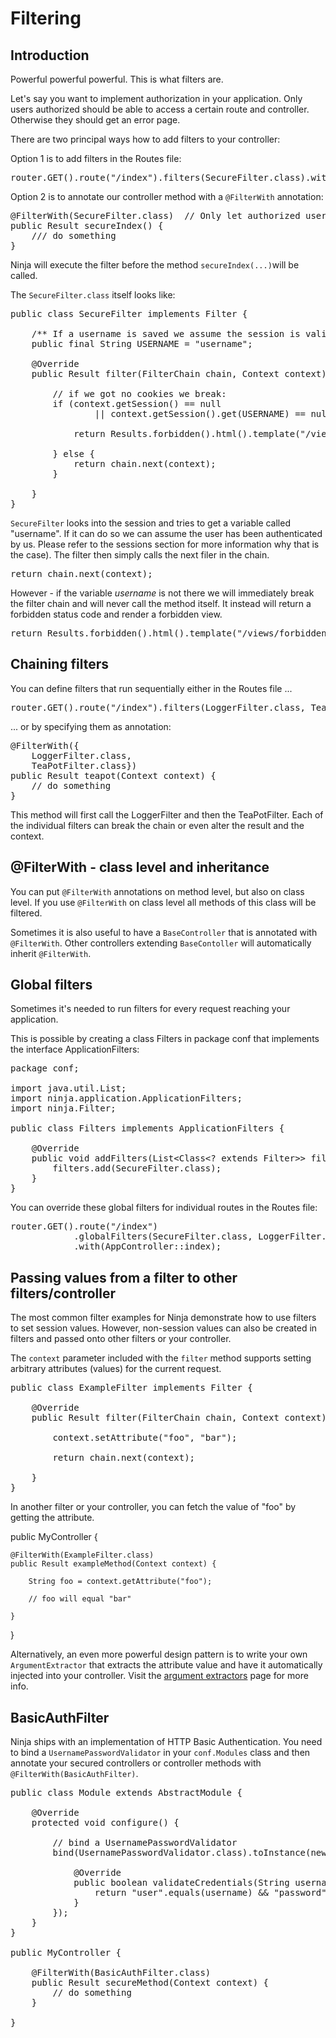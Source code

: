 Filtering
=========

Introduction
------------

Powerful powerful powerful. This is what filters are.

Let's say you want to implement authorization in your application. Only users
authorized should be able to access a certain route and controller. Otherwise
they should get an error page.

There are two principal ways how to add filters to your controller:

Option 1 is to add filters in the Routes file:

<pre class="prettyprint">
router.GET().route("/index").filters(SecureFilter.class).with(AppController::index);  
</pre>

Option 2 is to annotate our controller method with a <code>@FilterWith</code> 
annotation:

<pre class="prettyprint">
@FilterWith(SecureFilter.class)  // Only let authorized users execute the controller method
public Result secureIndex() {    
    /// do something
}    
</pre>

Ninja will execute the filter before the method <code>secureIndex(...)</code>will be called.

The <code>SecureFilter.class</code> itself looks like:

<pre class="prettyprint">
public class SecureFilter implements Filter {

    /** If a username is saved we assume the session is valid */
    public final String USERNAME = "username";

    @Override
    public Result filter(FilterChain chain, Context context) {

        // if we got no cookies we break:
        if (context.getSession() == null
                || context.getSession().get(USERNAME) == null) {

            return Results.forbidden().html().template("/views/forbidden403.ftl.html");

        } else {
            return chain.next(context);
        }

    }
}
</pre>


<code>SecureFilter</code> looks into the session and tries to get a 
variable called "username". If it can do so
we can assume the user has been authenticated by us. Please refer to the sessions
section for more information why that is the case).
The filter then simply calls the next filer in the chain.

<pre class="prettyprint">
return chain.next(context);
</pre>

However - if the variable *username* is not there we will 
immediately break the filter chain and will never
call the method itself. It instead will return a forbidden 
status code and render a forbidden view.

<pre class="prettyprint">
return Results.forbidden().html().template("/views/forbidden403.ftl.html");
</pre>


Chaining filters
----------------

You can define filters that run sequentially either in the Routes file ...

<pre class="prettyprint">
router.GET().route("/index").filters(LoggerFilter.class, TeaPotFilter.class).with(AppController::index);  
</pre>

... or by specifying them as annotation:

<pre class="prettyprint">
@FilterWith({
    LoggerFilter.class, 
    TeaPotFilter.class})
public Result teapot(Context context) {
    // do something
}    
</pre>

This method will first call the LoggerFilter and then the 
TeaPotFilter. Each of the individual filters can
break the chain or even alter the result and the context.

@FilterWith - class level and inheritance
-----------------------------------------

You can put <code>@FilterWith</code> annotations on method level, but also on class level. 
If you use <code>@FilterWith</code> on class level all methods of this class will
be filtered. 

Sometimes it is also useful to have a <code>BaseController</code> that is annotated with 
<code>@FilterWith</code>. Other controllers extending <code>BaseContoller</code> will automatically
inherit <code>@FilterWith</code>.

Global filters
--------------

Sometimes it's needed to run filters for every request reaching your application.

This is possible by creating a class Filters in package conf that implements
the interface ApplicationFilters:

<pre class="prettyprint">
package conf;

import java.util.List;
import ninja.application.ApplicationFilters;
import ninja.Filter;

public class Filters implements ApplicationFilters {

    @Override
    public void addFilters(List&lt;Class&lt;? extends Filter&gt;&gt; filters) {
        filters.add(SecureFilter.class);
    }
}
</pre>

You can override these global filters for individual routes in the Routes file:

<pre class="prettyprint">
router.GET().route("/index")
            .globalFilters(SecureFilter.class, LoggerFilter.class)
            .with(AppController::index);  
</pre>


Passing values from a filter to other filters/controller
--------------------------------------------------------

The most common filter examples for Ninja demonstrate how to use filters to
set session values.  However, non-session values can also be created in filters
and passed onto other filters or your controller.

The <code>context</code> parameter included with the <code>filter</code> method
supports setting arbitrary attributes (values) for the current request.

<pre class="prettyprint">
public class ExampleFilter implements Filter {

    @Override
    public Result filter(FilterChain chain, Context context) {

        context.setAttribute("foo", "bar");

        return chain.next(context);

    }
}
</pre>

In another filter or your controller, you can fetch the value of "foo" by
getting the attribute.

public MyController {

    @FilterWith(ExampleFilter.class)
    public Result exampleMethod(Context context) {
        
        String foo = context.getAttribute("foo");

        // foo will equal "bar"

    }
}

Alternatively, an even more powerful design pattern is to write your own
<code>ArgumentExtractor</code> that extracts the attribute value and have it
automatically injected into your controller.  Visit the <a href="/documentation/basic_concepts/argument_extractors.html">argument extractors</a>
page for more info.

BasicAuthFilter
---------------

Ninja ships with an implementation of HTTP Basic Authentication.  You need to bind a 
`UsernamePasswordValidator` in your `conf.Modules` class and then annotate your secured
controllers or controller methods with `@FilterWith(BasicAuthFilter)`.

<pre class="prettyprint">
public class Module extends AbstractModule {

    @Override
    protected void configure() {

		// bind a UsernamePasswordValidator
		bind(UsernamePasswordValidator.class).toInstance(new UsernamePasswordValidator() {

			@Override
			public boolean validateCredentials(String username, String password) {
				return "user".equals(username) && "password".equals(password);
			}
		});
    }
}

public MyController {

    @FilterWith(BasicAuthFilter.class)
    public Result secureMethod(Context context) {
        // do something
    }
    
}    
</pre>
